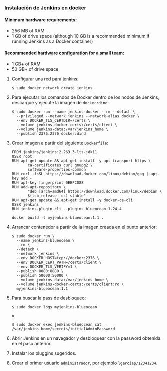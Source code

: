 ### Instalación de Jenkins en docker

#### Minimum hardware requirements:

* 256 MB of RAM
* 1 GB of drive space (although 10 GB is a recommended minimum if running Jenkins as a Docker container)

#### Recommended hardware configuration for a small team:

* 1 GB+ of RAM
* 50 GB+ of drive space

1. Configurar una red para jenkins:

       $ sudo docker network create jenkins

2. Para ejecutar los comandos de Docker dentro de los nodos de Jenkins, descargue y ejecute la imagen de `docker:dind`:

       $ sudo docker run --name jenkins-docker --rm --detach \
         --privileged --network jenkins --network-alias docker \
         --env DOCKER_TLS_CERTDIR=/certs \
         --volume jenkins-docker-certs:/certs/client \
         --volume jenkins-data:/var/jenkins_home \
         --publish 2376:2376 docker:dind

3. Crear imagen a partir del siguiente `Dockerfile`:

       FROM jenkins/jenkins:2.263.3-lts-jdk11
       USER root
       RUN apt-get update && apt-get install -y apt-transport-https \
              ca-certificates curl gnupg2 \
              software-properties-common
       RUN curl -fsSL https://download.docker.com/linux/debian/gpg | apt-key add -
       RUN apt-key fingerprint 0EBFCD88
       RUN add-apt-repository \
              "deb [arch=amd64] https://download.docker.com/linux/debian \
              $(lsb_release -cs) stable"
       RUN apt-get update && apt-get install -y docker-ce-cli
       USER jenkins
       RUN jenkins-plugin-cli --plugins blueocean:1.24.4

       docker build -t myjenkins-blueocean:1.1 .

4. Arrancar contenedor a partir de la imagen creada en el punto anterior:

       $ sudo docker run \
         --name jenkins-blueocean \
         --rm \
         --detach \
         --network jenkins \
         --env DOCKER_HOST=tcp://docker:2376 \
         --env DOCKER_CERT_PATH=/certs/client \
         --env DOCKER_TLS_VERIFY=1 \
         --publish 8080:8080 \
         --publish 50000:50000 \
         --volume jenkins-data:/var/jenkins_home \
         --volume jenkins-docker-certs:/certs/client:ro \
         myjenkins-blueocean:1.1

5. Para buscar la pass de desbloqueo:

       $ sudo docker logs myjenkins-blueocean

       o

       $ sudo docker exec jenkins-blueocean cat /var/jenkins_home/secrets/initialAdminPassword

6. Abrir Jenkins en un navegador y desbloquear con la password obtenida en el paso anterior.

7. Instalar los pluggins sugeridos.

8. Crear el primer usuario `administrador`, por ejemplo `lgarciap/12341234`.
